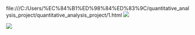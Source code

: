 file:///C:/Users/%EC%84%B1%ED%98%84%ED%83%9C/quantitative_analysis_project/quantitative_analysis_project/1.html
<img src="https://img.shields.io/badge/View%20on-GitHub-blue?style=flat-square&logo=github&logoColor=white&logoWidth=40"/>

<img src="file:///C:/Users/%EC%84%B1%ED%98%84%ED%83%9C/quantitative_analysis_project/quantitative_analysis_project/1.html"/>
